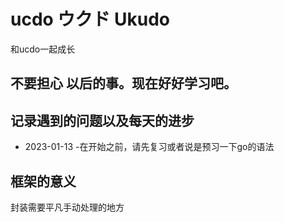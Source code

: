 # ucdo ウクド Ukudo

和ucdo一起成长

## 不要担心 以后的事。现在好好学习吧。

## 记录遇到的问题以及每天的进步

- 2023-01-13 
   -在开始之前，请先复习或者说是预习一下go的语法

## 框架的意义

封装需要平凡手动处理的地方
